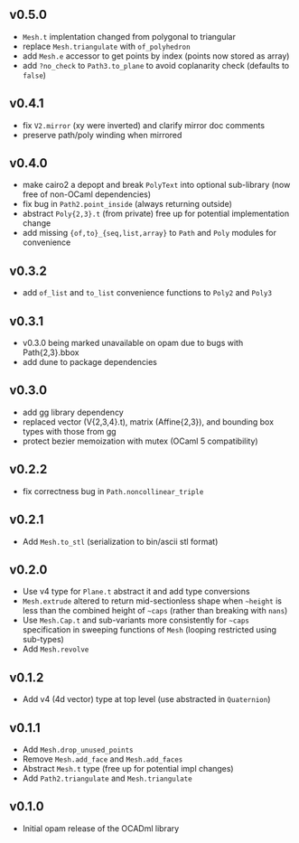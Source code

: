 ## v0.5.0

- `Mesh.t` implentation changed from polygonal to triangular
- replace `Mesh.triangulate` with `of_polyhedron`
- add `Mesh.e` accessor to get points by index (points now stored as array)
- add `?no_check` to `Path3.to_plane` to avoid coplanarity check (defaults to `false`)

## v0.4.1

- fix `V2.mirror` (xy were inverted) and clarify mirror doc comments
- preserve path/poly winding when mirrored

## v0.4.0

- make cairo2 a depopt and break `PolyText` into optional sub-library
 (now free of non-OCaml dependencies)
- fix bug in `Path2.point_inside` (always returning outside)
- abstract `Poly{2,3}.t` (from private) free up for potential implementation change
- add missing `{of,to}_{seq,list,array}` to `Path` and `Poly` modules for
 convenience

## v0.3.2
- add `of_list` and `to_list` convenience functions to `Poly2` and `Poly3`

## v0.3.1

- v0.3.0 being marked unavailable on opam due to bugs with Path{2,3}.bbox
- add dune to package dependencies

## v0.3.0

- add gg library dependency
- replaced vector (V{2,3,4}.t), matrix (Affine{2,3}), and bounding box types
 with those from gg
- protect bezier memoization with mutex (OCaml 5 compatibility)

## v0.2.2

- fix correctness bug in `Path.noncollinear_triple`

## v0.2.1

- Add `Mesh.to_stl` (serialization to bin/ascii stl format)

## v0.2.0
- Use v4 type for `Plane.t` abstract it and add type conversions
- `Mesh.extrude` altered to return mid-sectionless shape when `~height` is less
  than the combined height of `~caps` (rather than breaking with `nans`)
- Use `Mesh.Cap.t` and sub-variants more consistently for `~caps` specification in
  sweeping functions of `Mesh` (looping restricted using sub-types)
- Add `Mesh.revolve`

## v0.1.2
- Add v4 (4d vector) type at top level (use abstracted in `Quaternion`)

## v0.1.1
- Add `Mesh.drop_unused_points`
- Remove `Mesh.add_face` and `Mesh.add_faces`
- Abstract `Mesh.t` type (free up for potential impl changes)
- Add `Path2.triangulate` and `Mesh.triangulate`

## v0.1.0

- Initial opam release of the OCADml library
